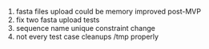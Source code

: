 1. fasta files upload could be memory improved post-MVP
2. fix two fasta upload tests
3. sequence name unique constraint change
3. not every test case cleanups /tmp properly